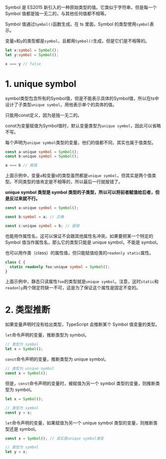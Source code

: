 Symbol 是 ES2015 新引入的一种原始类型的值。它类似于字符串，但是每一个 Symbol 值都是独一无二的，与其他任何值都不相等。

Symbol 值通过`Symbol()`函数生成。在 ts 里面，Symbol 的类型使用`symbol`表示。

变量`x`和`y`的类型都是`symbol`，且都用`Symbol()`生成，但是它们是不相等的。

```typescript
let x:symbol = Symbol();
let y:symbol = Symbol();

x === y // false

```

# &#x20;1. unique symbol

symbol类型包含所有的Symbol值，但是不能表示具体的Symbol值，所以在ts中设计了子类型`unique symbol`，用他表示单个的具体的值。

只能用const定义，因为是独一无二的。

const为变量赋值为Symbol值时，默认变量类型为`unique symbol`，因此可以省略不写。

每个声明为`unique symbol`类型的变量，他们的值都不同，其实也属于值类型。

```typescript
const a:unique symbol = Symbol();
const b:unique symbol = Symbol();

a === b // 报错

```

上面示例中，变量`a`和变量`b`的类型虽然都是`unique symbol`，但其实是两个值类型。不同类型的值肯定是不相等的，所以最后一行就报错了。

**unique symbol 类型是 symbol 类型的子类型，所以可以将前者赋值给后者，但是反过来就不行。**

```typescript
const a:unique symbol = Symbol();

const b:symbol = a; // 正确

const c:unique symbol = b; // 报错
```

也能用作属性名，这可以保证不会跟其他属性名冲突。如果要把某一个特定的 Symbol 值当作属性名，那么它的类型只能是 unique symbol，不能是 symbol。

也可以用作类（class）的属性值，但只能赋值给类的`readonly static`属性。

```typescript
class C {
  static readonly foo:unique symbol = Symbol();
}

```

上面示例中，静态只读属性`foo`的类型就是`unique symbol`。注意，这时`static`和`readonly`两个限定符缺一不可，这是为了保证这个属性是固定不变的。

# &#x20;2. 类型推断

如果变量声明时没有给出类型，TypeScript 会推断某个 Symbol 值变量的类型。

`let`命令声明的变量，推断类型为 symbol。

```typescript
// 类型为 symbol
let x = Symbol();

```

`const`命令声明的变量，推断类型为 unique symbol。

```typescript
// 类型为 unique symbol
const x = Symbol();

```

但是，`const`命令声明的变量时，被赋值为另一个 symbol 类型的变量，则推断类型为 symbol。

```typescript
let x = Symbol();

// 类型为 symbol
const y = x;

```

`let`命令声明的变量，如果赋值为另一个 unique symbol 类型的变量，则推断类型还是 symbol。

```typescript
const x = Symbol(); // 其实是unique symbol类型

// 类型为 symbol
let y = x;

```

